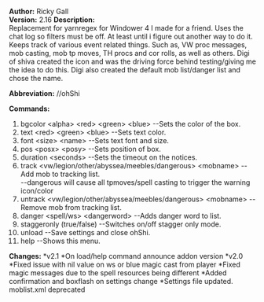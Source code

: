 **Author:** Ricky Gall  
**Version:** 2.16 
**Description:**  
Replacement for yarnregex for Windower 4 I made for a friend. Uses the chat log so filters must be off. At least until i figure out another way to do it. Keeps track of various event related things. Such as, VW proc messages, mob casting, mob tp moves, TH procs and cor rolls, as well as others. Digi of shiva created the icon and was the driving force behind testing/giving me the idea to do this. Digi also created the default mob list/danger list and chose the name.

**Abbreviation:** //ohShi

**Commands:**
 1. bgcolor &lt;alpha&gt; &lt;red&gt; &lt;green&gt; &lt;blue&gt; --Sets the color of the box.
 2. text &lt;red&gt; &lt;green&gt; &lt;blue&gt; --Sets text color.
 3. font &lt;size&gt; &lt;name&gt; --Sets text font and size.
 4. pos &lt;posx&gt; &lt;posy&gt; --Sets position of box.
 5. duration &lt;seconds&gt; --Sets the timeout on the notices.
 6. track &lt;vw/legion/other/abyssea/meebles/dangerous&gt; &lt;mobname&gt; --Add mob to tracking list. <br/>--dangerous will cause all tpmoves/spell casting to trigger the warning icon/color
 7. untrack &lt;vw/legion/other/abyssea/meebles/dangerous&gt; &lt;mobname&gt; --Remove mob from tracking list.
 8. danger &lt;spell/ws&gt; &lt;dangerword&gt; --Adds danger word to list.
 9. staggeronly (true/false) --Switches on/off stagger only mode.
 10. unload --Save settings and close ohShi.
 11. help --Shows this menu.
 
**Changes:**
*v2.1
 *On load/help command announce addon version
*v2.0
 *Fixed issue with nil value on ws or blue magic cast from player
 *Fixed magic messages due to the spell resources being different
 *Added confirmation and boxflash on settings change
 *Settings file updated. moblist.xml deprecated

